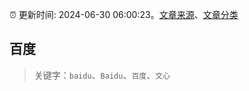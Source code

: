 :alarm_clock: 更新时间: 2024-06-30 06:00:23。[文章来源](/README.md)、[文章分类](/TAGS.md)

## 百度


> 关键字：`baidu`、`Baidu`、`百度`、`文心`



